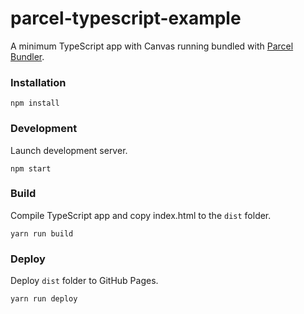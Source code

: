 # parcel-typescript-example

A minimum TypeScript app with Canvas running bundled with [Parcel Bundler](https://parceljs.org/).



### Installation

    npm install

### Development

Launch development server.

    npm start
    
### Build

Compile TypeScript app and copy index.html to the `dist` folder.

    yarn run build

### Deploy

Deploy `dist` folder to GitHub Pages.

    yarn run deploy
